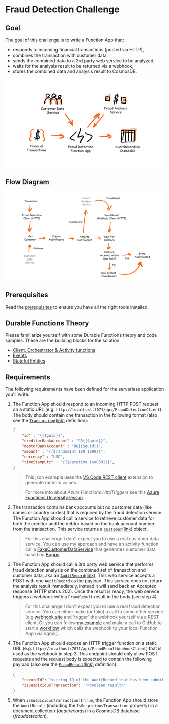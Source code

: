 # Fraud Detection Challenge

## Goal

The goal of this challenge is to write a Function App that:

- responds to incoming financial transactions (posted via HTTP),
- combines the transaction with customer data,
- sends the combined data to a 3rd party web service to be analyzed,
- waits for the analysis result to be returned via a webhook,
- stores the combined data and analysis result to CosmosDB.

![Fraud Detection overview diagram](frauddetection_overview.png)

## Flow Diagram

![Fraud Detection Flow diagram](frauddetection_functions1.png)

## Prerequisites

Read the [prerequisites](prerequisites.md) to ensure you have all the right tools installed.

## Durable Functions Theory

Please familiarize yourself with some Durable Functions theory and code samples. These are the building blocks for the solution.

- [Client, Orchestrator & Activity functions](../../DurableFunctionsTheory/durablefunctions.md)
- [Events](../../DurableFunctionsTheory/events.md)
- [Stateful Entities](../../DurableFunctionsTheory/statefulentities.md)

## Requirements

The following requirements have been defined for the  serverless application you'll write:

1. The Function App should respond to an incoming HTTP POST request on a static URL (e.g. `http://localhost:7071/api/FraudDetectionClient`). The body should contain one transaction in the following format (also see the [`Transaction`(link)](../src/DurableFunctions.UseCases.FraudDetection/Models/Transaction.cs) definition):

    ```json
    {
        "id" : "{{$guid}}",
        "creditorBankAccount" : "CR{{$guid}}",
        "debtorBankAccount" : "DB{{$guid}}",
        "amount" : "{{$randomInt 100 1000}}",
        "currency" : "USD",
        "timeStampUtc" : "{{$datetime iso8601}}",
    }
    ```

     > This json example uses the [VS Code REST client](https://marketplace.visualstudio.com/items?itemName=humao.rest-client) extension to generate random values.

    > For more info about *Azure Functions HttpTriggers* see this [Azure Functions University lesson](https://github.com/marcduiker/azure-functions-university/blob/main/lessons/http-dotnet.md).
2. The transaction contains bank accounts but no customer data (like names or country codes) that is required by the fraud detection service. The Function App should call a service to retrieve customer data for both the creditor and the debtor based on the bank account number from the transaction. This service returns a [`Customer`(link)](../src/DurableFunctions.UseCases.FraudDetection/Models/Customer.cs) object.

    > For this challenge I don't expect you to use a real customer data service. You can use my approach and have an activity function call a [FakeCustomerDataService](../src/DurableFunctions.UseCases.FraudDetection/Services/FakeCustomerDataService.cs) that generates customer data based on [Bogus](https://github.com/bchavez/Bogus).

3. The Function App should call a 3rd party web service that performs fraud detection analysis on the combined set of transaction and customer data, aka an [`AuditRecord`(link)](../src/DurableFunctions.UseCases.FraudDetection/Models/AuditRecord.cs). This web service accepts a POST with one `AuditRecord` as the payload. This service does not return the analysis result immediately, instead it will send back an Accepted response (HTTP status 202). Once the result is ready, the web service triggers a webhook with a `FraudResult` result in the body (see step 4).

    > For this challenge I don't expect you to use a real fraud detection service. You can either make (or fake) a call to some other service (e.g [webhook.site](https://webhook.site/) and 'trigger' the webhook yourself via a REST client. Or you can follow [my example](../src/DurableFunctions.UseCases.FraudDetection/Activities/AnalyzeAuditRecordActivity.cs) and make a call to GitHub to start a [workflow](../../.github/workflows/frauddetection_webhook.yml) which calls the webhook to your local Function App (via ngrok).

4. The Function App should expose an HTTP trigger function on a static URL (e.g. `http://localhost:7071/api/FraudResultWebhookClient`) that is used as the webhook in step 3. This endpoint should only allow POST requests and the request body is expected to contain the following payload (also see the [`FraudResult`(link)](../src/DurableFunctions.UseCases.FraudDetection/Models/FraudResult.cs) definition):

    ```json
    {
        "recordId": "<string ID of the AuditRecord that has been submitted for analysis>",
        "isSuspiciousTransaction":  "<boolean result>"
    }
    ```

5. When `isSuspiciousTransaction` is `true`, the Function App should store the `AuditResult` (including the `IsSuspiciousTransaction` property) in a document collection (*auditrecords*) in a CosmosDB database (*frauddetection*).

